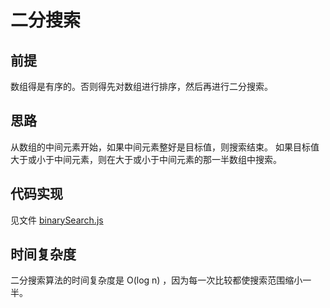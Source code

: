 # 二分搜索

## 前提

数组得是有序的。否则得先对数组进行排序，然后再进行二分搜索。

## 思路

从数组的中间元素开始，如果中间元素整好是目标值，则搜索结束。
如果目标值大于或小于中间元素，则在大于或小于中间元素的那一半数组中搜索。

## 代码实现

见文件 [binarySearch.js](../binarySearch.js)

## 时间复杂度

二分搜索算法的时间复杂度是 O(log n) ，因为每一次比较都使搜索范围缩小一半。
